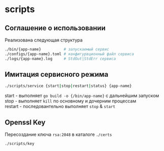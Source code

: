 # scripts

## Соглашение о использовании
Реализована следующая структура
```sh
./bin/{app-name}          # запускаемый сервис  
./configs/{app-name}.toml # конфигурвционный файл сервиса  
./logs/{app-name}.log     # StdOut|StdErr сервиса  
```

## Имитация сервисного режима
```sh
./scripts/service {start|stop|restart|status} {app-name}  
```
start - выполняет ```go build -o {/bin/app-name}``` с дальнейшим запуском  
stop - выполняет ```kill``` по основному и дочерним процессам  
restart - последовантельно выполняет ```stop``` & ```start```  

## Openssl Key
Пересоздание ключа ```rsa:2048``` в каталоге ```./certs```
```sh
./scripts/key 
```
